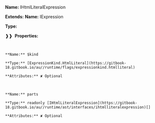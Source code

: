 **Name:** IHtmlLiteralExpression

**Extends:** **Name:** IExpression

**Type:**

❱❱&nbsp;&nbsp;**Properties:**

&nbsp;&nbsp;&nbsp;&nbsp;&nbsp;
```
**Name:** $kind

**Type:** [ExpressionKind.HtmlLiteral](https://gitbook-18.gitbook.io/au//runtime/flags/expressionkind.htmlliteral)

**Attributes:** ✘ Optional

```

&nbsp;&nbsp;&nbsp;&nbsp;&nbsp;
```
**Name:** parts

**Type:** readonly [IHtmlLiteralExpression](https://gitbook-18.gitbook.io/au//runtime/ast/interfaces/ihtmlliteralexpression)[]

**Attributes:** ✘ Optional

```

